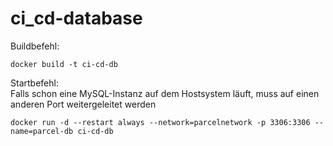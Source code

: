 # ci_cd-database

Buildbefehl:
```(bash)
docker build -t ci-cd-db
```

Startbefehl:  
Falls schon eine MySQL-Instanz auf dem Hostsystem läuft, muss auf einen anderen Port weitergeleitet werden

```(bash)
docker run -d --restart always --network=parcelnetwork -p 3306:3306 --name=parcel-db ci-cd-db
```
